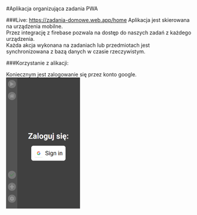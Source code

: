 #Aplikacja organizująca zadania PWA


###Live: https://zadania-domowe.web.app/home
Aplikacja jest skierowana na urządzenia mobilne.<br />
Przez integrację z firebase pozwala na dostęp do naszych zadań z każdego urządzenia.<br /> 
Każda akcja wykonana na zadaniach lub przedmiotach jest synchronizowana z bazą danych
w czasie rzeczywistym.

###Korzystanie z alikacji:

Koniecznym jest zalogowanie się przez konto google.
<br />
<img src="rmassets/login.png" alt="login" style="width:200px"/>


